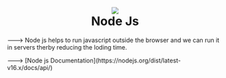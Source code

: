 <h1 align="center">
  <img src="https://www.javatpoint.com/js/nodejs/images/node-js-tutorial.png"><br>
  Node Js
</h1>
<p>---> Node js helps to run javascript outside the browser and we can run it in servers therby reducing the loding time.</p>
<p>---> [Node js Documentation](https://nodejs.org/dist/latest-v16.x/docs/api/) </p>
